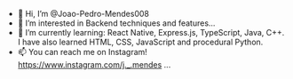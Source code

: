 - 👋 Hi, I’m @Joao-Pedro-Mendes008
- 👀 I’m interested in Backend techniques and features...
- 🌱 I’m currently learning: React Native, Express.js, TypeScript, Java, C++. I have also learned HTML, CSS, JavaScript and procedural Python.
- 📫 You can reach me on Instagram! https://www.instagram.com/j._.mendes ...

<!---
Joao-Pedro-Mendes008/Joao-Pedro-Mendes008 is a ✨ special ✨ repository because its `README.md` (this file) appears on your GitHub profile.
You can click the Preview link to take a look at your changes.
--->
